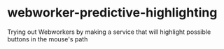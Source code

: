 webworker-predictive-highlighting
=================================

Trying out Webworkers by making a service that will highlight possible buttons in the mouse's path
